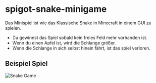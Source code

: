 # spigot-snake-minigame

Das Minispiel ist wie das Klassische Snake in Minecraft in einem GUI zu spielen. 

- Du gewinnst das Spiel sobald kein freies Feld mehr vorhanden ist. 
- Wenn du einen Apfel ist, wird die Schlange größer. 
- Wenn die Schlange in sich selbst hinein fährt, ist das spiel verloren. 

## Beispiel Spiel

![Snake Game](./assets/snake_minigame.gif?raw=true "Snake in Minecraft")
